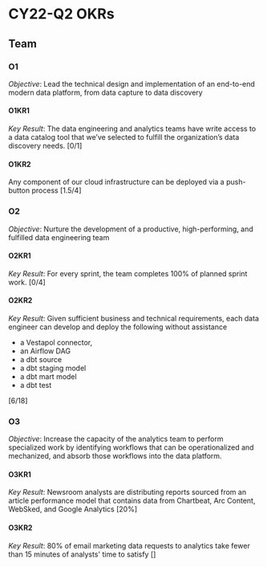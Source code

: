# CY22-Q2 OKRs
## Team
### O1
_Objective_:  Lead the technical design and implementation of an end-to-end modern data platform, from data capture to data discovery

#### O1KR1 
_Key Result_: The data engineering and analytics teams have write access to a data catalog tool that we’ve selected to fulfill the organization’s data discovery needs. [0/1]

#### O1KR2 
Any component of our cloud infrastructure can be deployed via a push-button process [1.5/4]

### O2
_Objective_: Nurture the development of a productive, high-performing, and fulfilled data engineering team

#### O2KR1 
_Key Result_: For every sprint, the team completes 100% of planned sprint work. [0/4]

#### O2KR2 
_Key Result_: Given sufficient business and technical requirements, each data engineer can develop and deploy the following without assistance 
-  a Vestapol connector, 
- an Airflow DAG
- a dbt source
- a dbt staging model
- a dbt mart model 
- a dbt test

[6/18]

### O3
_Objective_: Increase the capacity of the analytics team to perform specialized work by identifying workflows that can be operationalized and mechanized, and absorb those workflows into the data platform.

#### O3KR1
_Key Result_: Newsroom analysts are distributing reports sourced from an article performance model that contains data from Chartbeat, Arc Content, WebSked, and Google Analytics [20%] 

#### O3KR2
_Key Result_: 80% of email marketing data requests to analytics take fewer than 15 minutes of analysts' time to satisfy []

